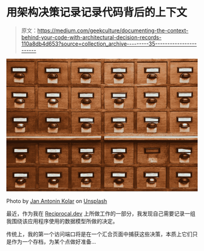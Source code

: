 # 用架构决策记录记录代码背后的上下文

> 原文：<https://medium.com/geekculture/documenting-the-context-behind-your-code-with-architectural-decision-records-110a8db4d653?source=collection_archive---------35----------------------->

![](img/70b7f5f763867342f8d32e234c34bd85.png)

Photo by [Jan Antonin Kolar](https://unsplash.com/@jankolar?utm_source=medium&utm_medium=referral) on [Unsplash](https://unsplash.com?utm_source=medium&utm_medium=referral)

最近，作为我在 [Reciprocal.dev](https://reciprocal.dev) 上所做工作的一部分，我发现自己需要记录一组我围绕该应用程序使用的数据模型所做的决定。

传统上，我的第一个访问端口将是在一个汇合页面中捕获这些决策，本质上它们只是作为一个存档，为某个点做好准备…